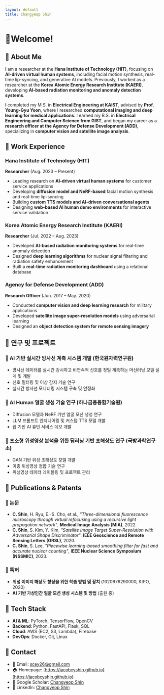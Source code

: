 ```yaml
---
layout: default
title: Changyeop Shin
---
```


# Welcome!

## 🔹 About Me
I am a researcher at the **Hana Institute of Technology (HIT)**, focusing on **AI-driven virtual human systems**, including facial motion synthesis, real-time lip-syncing, and generative AI models. Previously, I worked as a researcher at the **Korea Atomic Energy Research Institute (KAERI)**, developing **AI-based radiation monitoring and anomaly detection systems**.  

I completed my M.S. in **Electrical Engineering at KAIST**, advised by **Prof. Young-Gyu Yoon**, where I researched **computational imaging and deep learning for medical applications**. I earned my B.S. in **Electrical Engineering and Computer Science from GIST**, and began my career as a **research officer at the Agency for Defense Development (ADD)**, specializing in **computer vision and satellite image analysis**.

## 🔹 Work Experience

### **Hana Institute of Technology (HIT)**
**Researcher** (Aug. 2023 – Present)  
- Leading research on **AI-driven virtual human systems** for customer service applications  
- Developing **diffusion model and NeRF-based** facial motion synthesis and real-time lip-syncing  
- Building **custom TTS models and AI-driven conversational agents**  
- Designing **web-based AI human demo environments** for interactive service validation  

### **Korea Atomic Energy Research Institute (KAERI)**
**Researcher** (Jul. 2022 – Aug. 2023)  
- Developed **AI-based radiation monitoring systems** for real-time anomaly detection  
- Designed **deep learning algorithms** for nuclear signal filtering and radiation safety enhancement  
- Built a **real-time radiation monitoring dashboard** using a relational database  

### **Agency for Defense Development (ADD)**
**Research Officer** (Jun. 2017 – May. 2020)  
- Conducted **computer vision and deep learning research** for military applications  
- Developed **satellite image super-resolution models** using adversarial learning  
- Designed an **object detection system for remote sensing imagery**  

  
## 🔹 연구 및 프로젝트
### 🎯 AI 기반 실시간 방사선 계측 시스템 개발 (한국원자력연구원)
- 방사선 데이터를 실시간 감시하고 비연속적 신호를 정밀 계측하는 머신러닝 모델 설계 및 개발
- 신호 필터링 및 이상 감지 기술 연구
- 실시간 방사선 모니터링 시스템 구축 및 안정화

### 🎯 AI Human 얼굴 생성 기술 연구 (하나금융융합기술원)
- Diffusion 모델과 NeRF 기반 얼굴 모션 생성 연구
- LLM 프롬프트 엔지니어링 및 커스텀 TTS 모델 개발
- 웹 기반 AI 휴먼 서비스 데모 개발

### 🎯 초소형 위성영상 분석을 위한 딥러닝 기반 초해상도 연구 (국방과학연구소)
- GAN 기반 위성 초해상도 모델 개발
- 이종 위성영상 정합 기술 연구
- 위성영상 데이터 레이블링 및 프로젝트 관리


## 🔹 Publications & Patents
### 📄 논문
- **C. Shin**, H. Ryu, E.-S. Cho, et al., *"Three-dimensional fluorescence microscopy through virtual refocusing using a recursive light propagation network"*, **Medical Image Analysis (MIA)**, 2022.
- **C. Shin**, S. Kim, Y. Kim, *"Satellite Image Target Super-Resolution with Adversarial Shape Discriminator"*, **IEEE Geoscience and Remote Sensing Letters (GRSL)**, 2020.
- **C. Shin**, S. Lee, *"Piecewise learning-based smoothing filter for fast and accurate nuclear counting"*, **IEEE Nuclear Science Symposium (NSSMIC)**, 2023.

### 🔬 특허
- **위성 이미지 해상도 향상을 위한 학습 방법 및 장치** (1020676290000, KIPO, 2020)
- **AI 기반 가상인간 얼굴 모션 생성 시스템 및 방법** (출원 중)

## 🔹 Tech Stack
- **AI & ML**: PyTorch, TensorFlow, OpenCV
- **Backend**: Python, FastAPI, Flask, SQL
- **Cloud**: AWS (EC2, S3, Lambda), Firebase
- **DevOps**: Docker, Git, Linux

## 📩 Contact
- 📧 Email: [scey26@gmail.com](mailto:scey26@gmail.com)
- 🏠 Homepage: [https://jacobcyshin.github.io](https://jacobcyshin.github.io)
- 📄 Google Scholar: [Changyeop Shin](https://scholar.google.com/citations?user=IfKqNVMAAAAJ&hl=en)
- 💼 LinkedIn: [Changyeop Shin](https://www.linkedin.com/in/changyeop-shin)

